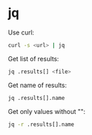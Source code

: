 # jq

Use curl:

```bash
curl -s <url> | jq
```

Get list of results:

```bash
jq .results[] <file>
````

Get name of results:

```bash
jq .results[].name
```

Get only values without "":

```bash
jq -r .results[].name
```

